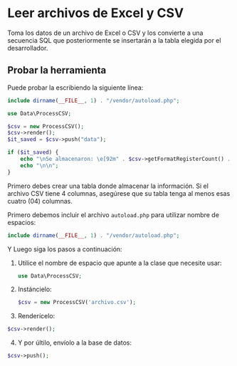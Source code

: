 # Leer archivos de Excel y CSV

Toma los datos de un archivo de Excel o CSV y los convierte a una secuencia SQL que posteriormente se insertarán a la tabla elegida por el desarrollador.

## Probar la herramienta

Puede probar la escribiendo la siguiente línea:

```php
include dirname(__FILE__, 1) . "/vendor/autoload.php";

use Data\ProcessCSV;

$csv = new ProcessCSV();
$csv->render();
$it_saved = $csv->push("data");

if ($it_saved) {
    echo "\nSe almacenaron: \e[92m" . $csv->getFormatRegisterCount() . "\e[93m registros a la tabla " . $csv->getTable();
    echo "\n\n";
}
```

Primero debes crear una tabla donde almacenar la información. Si el archivo CSV tiene 4 columnas, asegúrese que su tabla tenga al menos esas cuatro (04) columnas.

Primero debemos incluir el archivo `autoload.php` para utilizar nombre de espacios:

```php
include dirname(__FILE__, 1) . "/vendor/autoload.php";
```

Y Luego siga los pasos a continuación:

1. Utilice el nombre de espacio que apunte a la clase que necesite usar:

    ```php
    use Data\ProcessCSV;
    ```

2. Instáncielo:

    ```php
    $csv = new ProcessCSV('archivo.csv');
    ```

3. Renderícelo:

```php
$csv->render();
```

4. Y por últilo, envíolo a la base de datos:

```php
$csv->push();
```
